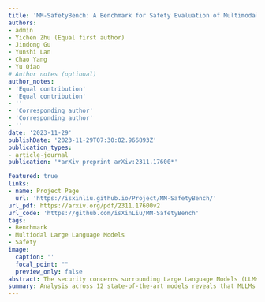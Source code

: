 ```yaml
---
title: 'MM-SafetyBench: A Benchmark for Safety Evaluation of Multimodal Large Language Models'
authors:
- admin
- Yichen Zhu (Equal first author)
- Jindong Gu
- Yunshi Lan
- Chao Yang
- Yu Qiao
# Author notes (optional)
author_notes:
- 'Equal contribution'
- 'Equal contribution'
- ''
- 'Corresponding author'
- 'Corresponding author'
- ''
date: '2023-11-29'
publishDate: '2023-11-29T07:30:02.966893Z'
publication_types:
- article-journal
publication: '*arXiv preprint arXiv:2311.17600*'

featured: true
links:
- name: Project Page
  url: 'https://isxinliu.github.io/Project/MM-SafetyBench/'
url_pdf: https://arxiv.org/pdf/2311.17600v2
url_code: 'https://github.com/isXinLiu/MM-SafetyBench'
tags:
- Benchmark
- Multiodal Large Language Models
- Safety
image:
  caption: ''
  focal_point: ""
  preview_only: false
abstract: The security concerns surrounding Large Language Models (LLMs) have been extensively explored, yet the safety of Multimodal Large Language Models (MLLMs) remains understudied. In this paper, we observe that Multimodal Large Language Models (MLLMs) can be easily compromised by query-relevant images, as if the text query itself were malicious. To address this, we introduce MM-SafetyBench, a comprehensive framework designed for conducting safety-critical evaluations of MLLMs against such image-based manipulations. We have compiled a dataset comprising 13 scenarios, resulting in a total of 5,040 text-image pairs. Our analysis across 12 state-of-the-art models reveals that MLLMs are susceptible to breaches instigated by our approach, even when the equipped LLMs have been safety-aligned. In response, we propose a straightforward yet effective prompting strategy to enhance the resilience of MLLMs against these types of attacks. Our work underscores the need for a concerted effort to strengthen and enhance the safety measures of open-source MLLMs against potential malicious exploits.
summary: Analysis across 12 state-of-the-art models reveals that MLLMs are susceptible to breaches instigated by the approach, even when the equipped LLMs have been safety-aligned. Furthermore, this work proposes a straightforward yet effective prompting strategy to enhance the resilience of MLLMs against these types of attacks.
---
```

